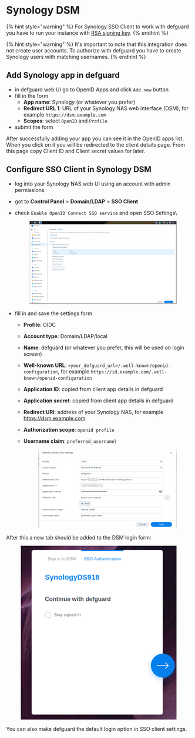 # Synology DSM

{% hint style="warning" %}
For Synology SSO Client to work with defguard you have to run your instance with [RSA signing key](../setting-up-your-instance/docker-compose.md#openid-rsa-setup).
{% endhint %}

{% hint style="warning" %}
It's important to note that this integration does not create user accounts. To authorize with defguard you have to create Synology users with matching usernames.
{% endhint %}

## Add Synology app in defguard

* in defguard web UI go to OpenID Apps and click `Add new` button
* fill in the form
  * **App name**: Synology (or whatever you prefer)
  * **Redirect URL 1**: URL of your Synology NAS web interface (DSM), for example `https://dsm.example.com`
  * **Scopes**: select `OpenID` and `Profile`
* submit the form

After successfully adding your app you can see it in the OpenID apps list. When you click on it you will be redirected to the client details page. From this page copy Client ID and Client secret values for later.

## Configure SSO Client in Synology DSM

* log into your Synology NAS web UI using an account with admin permissions
* got to **Control Panel** > **Domain/LDAP** > **SSO Client**
*   check `Enable OpenID Connect SSO service` and open SSO Settings\


    <figure><img src="../../.gitbook/assets/image (14).png" alt=""><figcaption></figcaption></figure>
* fill in and save the settings form
  * **Profile**: OIDC
  * **Account type**: Domain/LDAP/local
  * **Name**: defguard (or whatever you prefer, this will be used on login screen)
  * **Well-known URL**: `<your_defguard_url>/.well-known/openid-configuration`, for example `https://id.example.com/.well-known/openid-configuration`
  * **Application ID**: copied from client app details in defguard
  * **Application secret**: copied from client app details in defguard
  * **Redirect URI**: address of your Synology NAS, for example https://dsm.example.com
  * **Authorization scope**: `openid profile`
  *   **Username claim**: `preferred_username`\


      <figure><img src="../../.gitbook/assets/image (15).png" alt=""><figcaption></figcaption></figure>

After this a new tab should be added to the DSM login form:

<figure><img src="../../.gitbook/assets/image (16).png" alt=""><figcaption></figcaption></figure>

You can also make defguard the default login option in SSO client settings.
